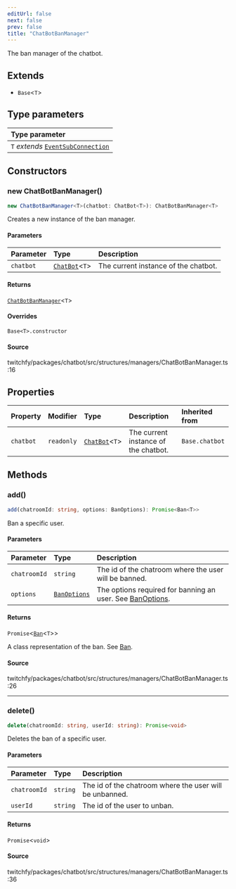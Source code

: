 ```yaml
---
editUrl: false
next: false
prev: false
title: "ChatBotBanManager"
---
```


The ban manager of the chatbot.

## Extends

- `Base`\<`T`\>

## Type parameters

| Type parameter |
| :------ |
| `T` *extends* [`EventSubConnection`](/api/chatbot/enumerations/eventsubconnection/) |

## Constructors

### new ChatBotBanManager()

```ts
new ChatBotBanManager<T>(chatbot: ChatBot<T>): ChatBotBanManager<T>
```

Creates a new instance of the ban manager.

#### Parameters

| Parameter | Type | Description |
| :------ | :------ | :------ |
| `chatbot` | [`ChatBot`](/api/chatbot/classes/chatbot/)\<`T`\> | The current instance of the chatbot. |

#### Returns

[`ChatBotBanManager`](/api/chatbot/classes/chatbotbanmanager/)\<`T`\>

#### Overrides

`Base<T>.constructor`

#### Source

twitchfy/packages/chatbot/src/structures/managers/ChatBotBanManager.ts:16

## Properties

| Property | Modifier | Type | Description | Inherited from |
| :------ | :------ | :------ | :------ | :------ |
| `chatbot` | `readonly` | [`ChatBot`](/api/chatbot/classes/chatbot/)\<`T`\> | The current instance of the chatbot. | `Base.chatbot` |

## Methods

### add()

```ts
add(chatroomId: string, options: BanOptions): Promise<Ban<T>>
```

Ban a specific user.

#### Parameters

| Parameter | Type | Description |
| :------ | :------ | :------ |
| `chatroomId` | `string` | The id of the chatroom where the user will be banned. |
| `options` | [`BanOptions`](/api/chatbot/interfaces/banoptions/) | The options required for banning an user. See [BanOptions](../../api/chatbot/interfaces/banoptions). |

#### Returns

`Promise`\<[`Ban`](/api/chatbot/classes/ban/)\<`T`\>\>

A class representation of the ban. See [Ban](/api/chatbot/api/chatbot/classes/ban/).

#### Source

twitchfy/packages/chatbot/src/structures/managers/ChatBotBanManager.ts:26

***

### delete()

```ts
delete(chatroomId: string, userId: string): Promise<void>
```

Deletes the ban of a specific user.

#### Parameters

| Parameter | Type | Description |
| :------ | :------ | :------ |
| `chatroomId` | `string` | The id of the chatroom where the user will be unbanned. |
| `userId` | `string` | The id of the user to unban. |

#### Returns

`Promise`\<`void`\>

#### Source

twitchfy/packages/chatbot/src/structures/managers/ChatBotBanManager.ts:36
